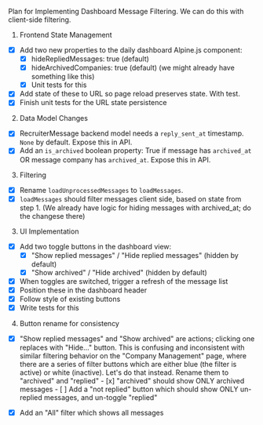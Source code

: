Plan for Implementing Dashboard Message Filtering.
We can do this with client-side filtering.

1. Frontend State Management

 - [x] Add two new properties to the daily dashboard Alpine.js component:
    - [x] hideRepliedMessages: true (default)
    - [x] hideArchivedCompanies: true (default) (we might already have
          something like this)
    - [x] Unit tests for this
 - [x] Add state of these to URL so page reload preserves state. With test.
 - [x] Finish unit tests for the URL state persistence

2. Data Model Changes
  - [x] RecruiterMessage backend model needs a `reply_sent_at` timestamp.
        `None` by default. Expose this in API.
  - [x] Add an `is_archived` boolean property:
        True if message has `archived_at` OR message company has `archived_at`.
        Expose this in API.

3. Filtering

 - [x] Rename `loadUnprocessedMessages` to `loadMessages`.
 - [x] `loadMessages` should filter messages client side, based on state from step 1.
       (We already have logic for hiding messages with archived_at; do the
       changese there)

3. UI Implementation

 - [x] Add two toggle buttons in the dashboard view:
    - [x] "Show replied messages" / "Hide replied messages" (hidden by default)
    - [x] "Show archived" / "Hide archived" (hidden by default)
 - [x] When toggles are switched, trigger a refresh of the message list
 - [x] Position these in the dashboard header
 - [x] Follow style of existing buttons
 - [x] Write tests for this

 4. Button rename for consistency
 - [x] "Show replied messages" and "Show archived" are actions; clicking one replaces with "Hide..." button.
        This is confusing and inconsistent with similar filtering behavior on the "Company Management" page,
        where there are a series of filter buttons which are either blue (the filter is active) or white (inactive).
        Let's do that instead. Rename them to "archived" and "replied"
        - [x] "archived" should show ONLY archived messages
        - [ ] Add a "not replied" button which should show ONLY un-replied messages, and un-toggle "replied"
 - [x] Add an "All" filter which shows all messages

